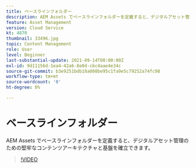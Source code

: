 ```yaml
---
title: ベースラインフォルダー
description: AEM Assets でベースラインフォルダーを定義すると、デジタルアセット管理のための堅牢なコンテンツアーキテクチャと基盤を確立できます。
feature: Asset Management
version: Cloud Service
kt: 4870
thumbnail: 33496.jpg
topic: Content Management
role: User
level: Beginner
last-substantial-update: 2021-09-14T00:00:00Z
exl-id: 9d11156d-1ea4-42a6-8e0d-cbc4aae4e34c
source-git-commit: b3e9251bdb18a008be95c1fa9e5c79252a74fc98
workflow-type: tm+mt
source-wordcount: '0'
ht-degree: 0%

---
```


# ベースラインフォルダー

AEM Assets でベースラインフォルダーを定義すると、デジタルアセット管理のための堅牢なコンテンツアーキテクチャと基盤を確立できます。

>[!VIDEO](https://video.tv.adobe.com/v/33496?quality=12&learn=on)
